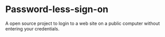 # Password-less-sign-on
A open source project to login to a web site on a public computer without entering your credentials.
